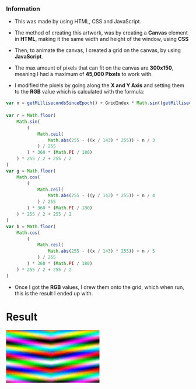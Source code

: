 ### Information

- This was made by using HTML, CSS and JavaScript.

- The method of creating this artwork, was by creating a **Canvas** element in **HTML**, making it the same width and height of the window, using **CSS**

- Then, to animate the canvas, I created a grid on the canvas, by using **JavaScript**.

- The max amount of pixels that can fit on the canvas are **300x150**, meaning I had a maximum of **45,000 Pixels** to work with.
- I modified the pixels by going along the **X and Y Axis** and setting them to the **RGB** value which is calculated with the formula:

```js
var n = getMillisecondsSinceEpoch() + GridIndex * Math.sin((getMillisecondsSinceEpoch() / 10) * (Math.PI / 180)) / 2

var r = Math.floor(
	Math.sin(
		(
			Math.ceil(
				Math.abs(255 - ((x / 143) * 255)) + n / 3
			) / 255
		) * 360 * (Math.PI / 180)
	) * 255 / 2 + 255 / 2
)
var g = Math.floor(
	Math.cos(
		(
			Math.ceil(
				Math.abs(255 - ((y / 143) * 255)) + n / 4
			) / 255
		) * 360 * (Math.PI / 180)
	) * 255 / 2 + 255 / 2
)
var b = Math.floor(
	Math.cos(
		(
			Math.ceil(
				Math.abs(255 - ((x / 143) * 255)) + n / 5
			) / 255
		) * 360 * (Math.PI / 180)
	) * 255 / 2 + 255 / 2
)
```
- Once I got the **RGB** values, I drew them onto the grid, which when run, this is the result I ended up with.

# Result

![](https://raw.githubusercontent.com/VoncreDev/Portfolio/main/HtmlCanvasAnimation/Example.gif)
